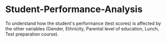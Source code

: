 # Student-Performance-Analysis
To understand how the student's performance (test scores) is affected by the other variables (Gender, Ethnicity, Parental level of education, Lunch, Test preparation course).
